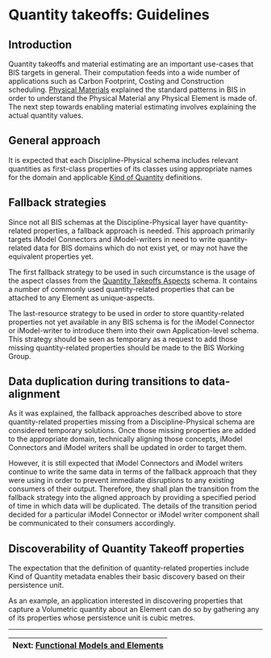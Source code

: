 # Quantity takeoffs: Guidelines

## Introduction

Quantity takeoffs and material estimating are an important use-cases that BIS targets in general. Their computation feeds into a wide number of applications such as Carbon Footprint, Costing and Construction scheduling. [Physical Materials](./physical-materials.md) explained the standard patterns in BIS in order to understand the Physical Material any Physical Element is made of. The next step towards enabling material estimating involves explaining the actual quantity values.

## General approach

It is expected that each Discipline-Physical schema includes relevant quantities as first-class properties of its classes using appropriate names for the domain and applicable [Kind of Quantity](../../ec/kindofquantity.md) definitions.

## Fallback strategies

Since not all BIS schemas at the Discipline-Physical layer have quantity-related properties, a fallback approach is needed. This approach primarily targets iModel Connectors and iModel-writers in need to write quantity-related data for BIS domains which do not exist yet, or may not have the equivalent properties yet.

The first fallback strategy to be used in such circumstance is the usage of the aspect classes from the [Quantity Takeoffs Aspects](../../domains/quantitytakeoffsaspects.ecschema) schema. It contains a number of commonly used quantity-related properties that can be attached to any Element as unique-aspects.

The last-resource strategy to be used in order to store quantity-related properties not yet available in any BIS schema is for the iModel Connector or iModel-writer to introduce them into their own Application-level schema. This strategy should be seen as temporary as a request to add those missing quantity-related properties should be made to the BIS Working Group.

## Data duplication during transitions to data-alignment

As it was explained, the fallback approaches described above to store quantity-related properties missing from a Discipline-Physical schema are considered temporary solutions. Once those missing properties are added to the appropriate domain, technically aligning those concepts, iModel Connectors and iModel writers shall be updated in order to target them.

However, it is still expected that iModel Connectors and iModel writers continue to write the same data in terms of the fallback approach that they were using in order to prevent immediate disruptions to any existing consumers of their output. Therefore, they shall plan the transition from the fallback strategy into the aligned approach by providing a specified period of time in which data will be duplicated. The details of the transition period decided for a particular iModel Connector or iModel writer component shall be communicated to their consumers accordingly.

## Discoverability of Quantity Takeoff properties

The expectation that the definition of quantity-related properties include Kind of Quantity metadata enables their basic discovery based on their persistence unit.

As an example, an application interested in discovering properties that capture a Volumetric quantity about an Element can do so by gathering any of its properties whose persistence unit is cubic metres.

---
| Next: [Functional Models and Elements](../other-perspectives/functional-models-and-elements.md)
|:---
